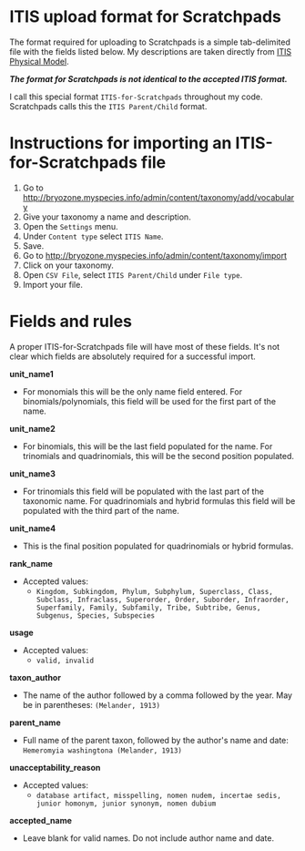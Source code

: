 

# ITIS upload format for Scratchpads #
The format required for uploading to Scratchpads is a simple tab-delimited file
with the fields listed below. My descriptions are taken directly from
[ITIS Physical Model](http://www.itis.gov/pdf/phys_mod_all.pdf).

_**The format for Scratchpads is not identical to the accepted ITIS format.**_

I call this special format `ITIS-for-Scratchpads` throughout my code.
Scratchpads calls this the `ITIS Parent/Child` format.

# Instructions for importing an ITIS-for-Scratchpads file #

  1. Go to http://bryozone.myspecies.info/admin/content/taxonomy/add/vocabulary
  1. Give your taxonomy a name and description.
  1. Open the `Settings` menu.
  1. Under `Content type` select `ITIS Name`.
  1. Save.
  1. Go to http://bryozone.myspecies.info/admin/content/taxonomy/import
  1. Click on your taxonomy.
  1. Open `CSV File`, select `ITIS Parent/Child` under `File type`.
  1. Import your file.

# Fields and rules #
A proper ITIS-for-Scratchpads file will have most of these fields. It's not
clear which fields are absolutely required for a successful import.

**unit\_name1**
  * For monomials this will be the only name field entered. For binomials/polynomials, this field will be used for the first part of the name.

**unit\_name2**
  * For binomials, this will be the last field populated for the name. For trinomials and quadrinomials, this will be the second position populated.

**unit\_name3**
  * For trinomials this field will be populated with the last part of the taxonomic name. For quadrinomials and hybrid formulas this field will be populated with the third part of the name.

**unit\_name4**
  * This is the final position populated for quadrinomials or hybrid formulas.

**rank\_name**
  * Accepted values:
    * `Kingdom, Subkingdom, Phylum, Subphylum, Superclass, Class, Subclass, Infraclass, Superorder, Order, Suborder, Infraorder, Superfamily, Family, Subfamily, Tribe, Subtribe, Genus, Subgenus, Species, Subspecies`

**usage**
  * Accepted values:
    * `valid, invalid`

**taxon\_author**
  * The name of the author followed by a comma followed by the year. May be in parentheses: `(Melander, 1913)`

**parent\_name**
  * Full name of the parent taxon, followed by the author's name and date: `Hemeromyia washingtona (Melander, 1913)`

**unacceptability\_reason**
  * Accepted values:
    * `database artifact, misspelling, nomen nudem, incertae sedis, junior homonym, junior synonym, nomen dubium`

**accepted\_name**
  * Leave blank for valid names. Do not include author name and date.